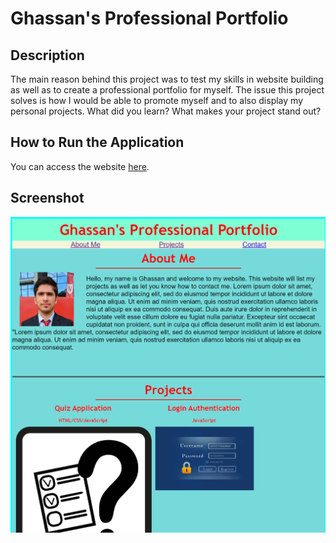 # Ghassan's Professional Portfolio

## Description
The main reason behind this project was to test my skills in website building as well as to create a professional portfolio for myself. The issue this project solves is how I would be able to promote myself and to also display my personal projects.
What did you learn?
What makes your project stand out?

## How to Run the Application
You can access the website <a href="https://ghassanalassadi.github.io/ghassan-professional-portfolio/" target="_blank">here</a>.

## Screenshot
<img src="assets/images/website.png">
